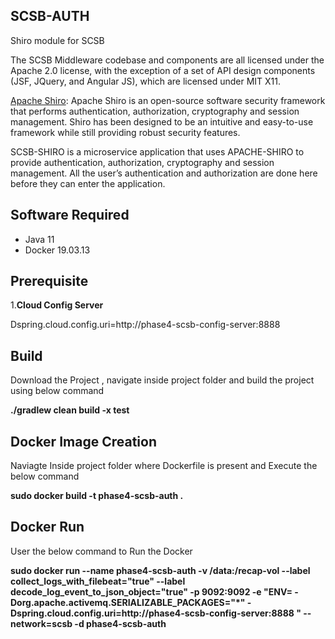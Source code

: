 ## SCSB-AUTH

Shiro module for SCSB

The SCSB Middleware codebase and components are all licensed under the Apache 2.0 license, with the exception of a set of API design components (JSF, JQuery, and Angular JS), which are licensed under MIT X11.

[Apache Shiro](https://shiro.apache.org/): Apache Shiro is an open-source software security framework that performs authentication, authorization, cryptography and session management. Shiro has been designed to be an intuitive and easy-to-use framework while still providing robust security features.

SCSB-SHIRO is a microservice application that uses APACHE-SHIRO to provide authentication, authorization, cryptography and session management. All the user’s authentication and authorization are done here before they can enter the application. 

## Software Required

  - Java 11
  - Docker 19.03.13   

## Prerequisite

1.**Cloud Config Server**

Dspring.cloud.config.uri=http://phase4-scsb-config-server:8888

## Build

Download the Project , navigate inside project folder and build the project using below command

**./gradlew clean build -x test**

## Docker Image Creation

Naviagte Inside project folder where Dockerfile is present and Execute the below command

**sudo docker build -t phase4-scsb-auth .**

## Docker Run

User the below command to Run the Docker

**sudo docker  run --name phase4-scsb-auth -v /data:/recap-vol  --label collect_logs_with_filebeat="true" --label decode_log_event_to_json_object="true"  -p 9092:9092 -e "ENV= -Dorg.apache.activemq.SERIALIZABLE_PACKAGES="*"  -Dspring.cloud.config.uri=http://phase4-scsb-config-server:8888 "  --network=scsb  -d phase4-scsb-auth**
